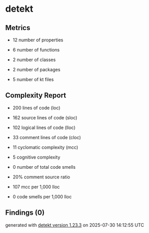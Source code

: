 # detekt

## Metrics

* 12 number of properties

* 6 number of functions

* 2 number of classes

* 2 number of packages

* 5 number of kt files

## Complexity Report

* 200 lines of code (loc)

* 162 source lines of code (sloc)

* 102 logical lines of code (lloc)

* 33 comment lines of code (cloc)

* 11 cyclomatic complexity (mcc)

* 5 cognitive complexity

* 0 number of total code smells

* 20% comment source ratio

* 107 mcc per 1,000 lloc

* 0 code smells per 1,000 lloc

## Findings (0)

generated with [detekt version 1.23.3](https://detekt.dev/) on 2025-07-30 14:12:55 UTC
